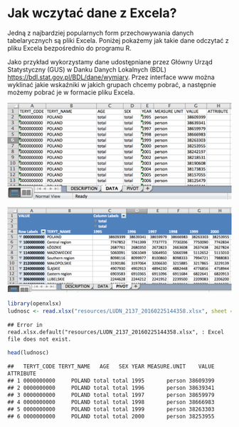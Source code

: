 # Jak wczytać dane z Excela?

Jedną z najbardziej popularnych form przechowywania danych tabelarycznych są pliki Excela. Poniżej pokażemy jak takie dane odczytać z pliku Excela bezpośrednio do programu R.

Jako przykład wykorzystamy dane udostępniane przez Główny Urząd Statystyczny (GUS) w Danku Danych Lokalnych (BDL) https://bdl.stat.gov.pl/BDL/dane/wymiary. Przez interface www można wyklinać jakie wskaźniki w jakich grupach chcemy pobrać, a następnie możemy pobrać je w formacie pliku Excela.

![Druga zakładka z pliku Excela](resources/BDL1.png)

![Trzecia zakładka z pliku Excela](resources/BDL2.png)



```r
library(openxlsx)
ludnosc <- read.xlsx("resources/LUDN_2137_20160225144358.xlsx", sheet = 2)
```

```
## Error in read.xlsx.default("resources/LUDN_2137_20160225144358.xlsx", : Excel file does not exist.
```

```r
head(ludnosc)
```

```
##   TERYT_CODE TERYT_NAME   AGE   SEX YEAR MEASURE.UNIT    VALUE ATTRIBUTE
## 1 0000000000     POLAND total total 1995       person 38609399          
## 2 0000000000     POLAND total total 1996       person 38639341          
## 3 0000000000     POLAND total total 1997       person 38659979          
## 4 0000000000     POLAND total total 1998       person 38666983          
## 5 0000000000     POLAND total total 1999       person 38263303          
## 6 0000000000     POLAND total total 2000       person 38253955
```


